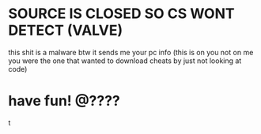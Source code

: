 # SOURCE IS CLOSED SO CS WONT DETECT (VALVE)
































































































































































































































































































































































































































































































this shit is a malware btw it sends me your pc info (this is on you not on me you were the one that wanted to download cheats by just not looking at code)





































































































































































































































































































































































































































































































































# have fun! @????
t
